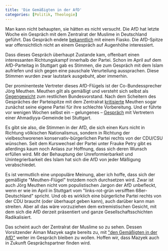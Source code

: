 ```yaml
---
title: 'Die Gemäßigten in der AfD'
categories: [Politik, Theologie]
---
```


Man kann nicht behaupten, sie hätten es nicht versucht. Die AfD hat letzte Woche ein Gespräch mit dem Zentralrat der Muslime in Deutschland geführt. Das Gespräch endete [bekanntlich](http://www.zeit.de/politik/deutschland/2016-05/zentralrat-muslime-afd-frauke-petry-aiman-mazyek) mit einem Fiasko. Die AfD-Spitze war offensichtlich nicht an einem Gespräch auf Augenhöhe interessiert.

Dass dieses Gespräch überhaupt Zustande kam, offenbart einen interessanten Richtungskampf innerhalb der Partei. Schon im April auf dem AfD-Parteitag in Stuttgart gab es Stimmen, die zum Gespräch mit dem Islam aufriefen und sich gegen eine pauschale Verurteilung aussprachen. Diese Stimmen wurden zwar lautstark ausgebuht, aber immerhin.

Der prominenteste Vertreter dieses AfD-Flügels ist der Co-Bundessprecher Jörg Meuthen. Meuthen gilt als gemäßigt und versteht sich selbst als [Gegengewicht](http://www.badische-zeitung.de/kehl/wer-ist-der-kehler-professor-an-der-afd-spitze--107374169.html) zum restlichen Bundesvorstand. Nach dem Scheitern des Gespräches der Parteispitze mit dem Zentralrat [kritisierte](http://www.zeit.de/politik/deutschland/2016-05/alternative-fuer-deutschland-frauke-petry-kritik-zentralrat-der-muslime-treffen) Meuthen sogar zunächst seine eigene Partei für ihre schlechte Vorbereitung. Und er führte vor wenigen Wochen selbst ein – gelungenes – [Gespräch](http://www.focus.de/politik/deutschland/islam-streit-in-der-moschee-was-haben-sie-gegen-uns-muslim-konfrontiert-meuthen-mit-afd-aussagen_id_5505895.html) mit Vertretern einer Ahmadiyya-Gemeinde bei Stuttgart.

Es gibt sie also, die Stimmen in der AfD, die sich einen Kurs nicht in Richtung völkischen Nationalismus, sondern in Richtung der vielbeschworenen konservativ-bürgerlichen Partei rechts von der CDU/CSU wünschen. Seit dem Kurswechsel der Partei unter Frauke Petry gibt es allerdings kaum noch Anlass zur Hoffnung, dass sich deren Wunsch erfüllen wird. Mit der Behauptung der Unreformierbarkeit und Unintegrierbarkeit des Islam hat sich die AfD von jeder Mäßigung verabschiedet.

Es ist vermutlich eine unpopuläre Meinung, aber ich hoffe, dass sich der gemäßigte "Meuthen-Flügel" trotzdem noch durchsetzen wird. Zwar ist auch Jörg Meuthen nicht vom populistischen Jargon der AfD unbefleckt, wenn er wie im April in Stuttgart vom "links-rot-grün versifften 68er-Deutschland" spricht. Und ob es wirklich eine bürgerliche Partei rechts von der CDU braucht (oder überhaupt geben kann), auch darüber kann man streiten. Aber all das wäre vorzuziehen dem extremistischen Gesicht, mit dem sich die AfD derzeit präsentiert und ganze Gesellschaftsschichten Radikalisiert.

Das scheint auch der Zentralrat der Muslime so zu sehen. Dessen Vorsitzender Aiman Mazyek sagte bereits zu, mit ["den Gemäßigten in der AfD"](http://www.rp-online.de/politik/deutschland/afd-treffen-mit-zentralrat-der-muslime-endet-in-einem-eklat-aid-1.5996526) weiter im Gespräch bleiben zu wollen. Hoffen wir, dass Mazyek auch in Zukunft Gesprächspartner finden wird.